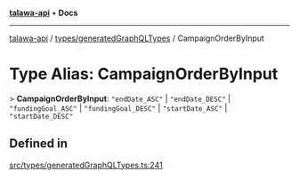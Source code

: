 [**talawa-api**](../../../README.md) • **Docs**

***

[talawa-api](../../../modules.md) / [types/generatedGraphQLTypes](../README.md) / CampaignOrderByInput

# Type Alias: CampaignOrderByInput

\> **CampaignOrderByInput**: `"endDate_ASC"` \| `"endDate_DESC"` \| `"fundingGoal_ASC"` \| `"fundingGoal_DESC"` \| `"startDate_ASC"` \| `"startDate_DESC"`

## Defined in

[src/types/generatedGraphQLTypes.ts:241](https://github.com/PalisadoesFoundation/talawa-api/blob/d0c167bb942c4778fba221c2cdd27665fc7dbf61/src/types/generatedGraphQLTypes.ts#L241)

